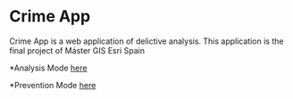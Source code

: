 # Crime App
Crime App is a web application of delictive analysis. This application is the final project of Máster GIS Esri Spain

*Analysis Mode [here](http://mundogister.github.io/Crime_App/Modo-Analisis/)

*Prevention Mode [here](http://mundogister.github.io/Crime_App/Modo-Prevencion/)

